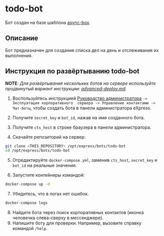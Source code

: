# todo-bot

Бот создан на базе шаблона [async-box](https://github.com/ExpressApp/async-box).

## Описание

Бот предназначен для создания списка дел на день и отслеживания их выполнения.

## Инструкция по развёртыванию todo-bot

**NOTE**: *Для развёртывания нескольких ботов на сервере используйте
продвинутый вариант инструкции: [advanced-deploy.md](advanced-deploy.md).*

1. Воспользуйтесь инструкцией [Руководство 
   администратора](https://express.ms/admin_guide.pdf) `-> Эксплуатация корпоративного 
   сервера -> Управление контактами -> Чат-боты`, чтобы создать бота в панели 
   администратора eXpress. 
2. Получите `secret_key` и `bot_id`, нажав на имя созданного бота. 
3. Получите `cts_host` в строке браузера в панели администратора. 


4. Скачайте репозиторий на сервер:

```bash
git clone <THIS_REPOSITORY> /opt/express/bots/todo-bot
cd /opt/express/bots/todo-bot
```

5. Отредактируйте `docker-compose.yml`, заменив `cts_host`, `secret_key` и `bot_id` на реальные значения.


6. Запустите контейнеры командой:

```bash
docker-compose up -d
```

7. Убедитесь, что в логах нет ошибок.

```bash
docker-compose logs
```

8. Найдите бота через поиск корпоративных контактов (иконка человечка слева-сверху в
   мессенджере).
9. Напишите боту для проверки. Например, вызовите справку командой `/help`.
